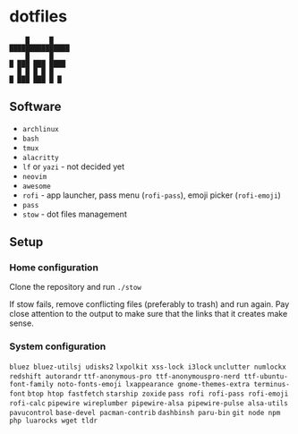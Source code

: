 # dotfiles

```
    █     █
███████████████
    █     █
█ ███ ███ ████
  █ █ █ █ █
█ ███ ███ █ █
```

## Software

- `archlinux`
- `bash`
- `tmux`
- `alacritty`
- `lf` or `yazi` - not decided yet
- `neovim`
- `awesome`
- `rofi` - app launcher, pass menu (`rofi-pass`), emoji picker (`rofi-emoji`)
- `pass`
- `stow` - dot files management

## Setup

### Home configuration

Clone the repository and run `./stow`

If stow fails, remove conflicting files (preferably to trash) and run again. Pay close attention to the output to make sure that the links that it creates make sense.

### System configuration

`bluez bluez-utilsj udisks2`
`lxpolkit xss-lock i3lock`
`unclutter numlockx redshift autorandr`
`ttf-anonymous-pro ttf-anonymouspro-nerd ttf-ubuntu-font-family noto-fonts-emoji lxappearance gnome-themes-extra terminus-font`
`btop htop fastfetch`
`starship zoxide`
`pass rofi rofi-pass rofi-emoji rofi-calc`
`pipewire wireplumber pipewire-alsa pipewire-pulse alsa-utils pavucontrol`
`base-devel pacman-contrib`
`dashbinsh paru-bin`
`git node npm php luarocks wget tldr`
